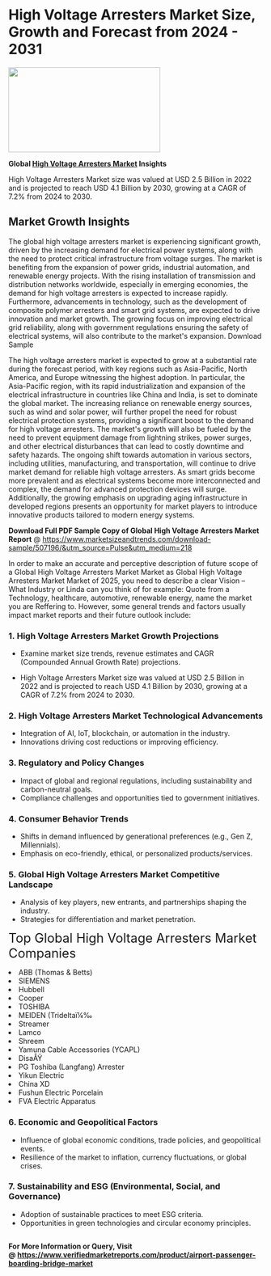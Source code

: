 <H1>High Voltage Arresters Market Size, Growth and Forecast from 2024 - 2031</H1><img class="aligncenter size-medium wp-image-584254" src="https://thirdeyenews.in/wp-content/uploads/2024/09/Global-Market-Research-300x168.jpeg" alt="" width="300" height="168" /><p><strong>Global&nbsp;<a href="https://www.marketsizeandtrends.com/download-sample/507196/&amp;utm_source=Pulse&amp;utm_medium=218">High Voltage Arresters Market</a> Insights</strong></p><p>High Voltage Arresters Market size was valued at USD 2.5 Billion in 2022 and is projected to reach USD 4.1 Billion by 2030, growing at a CAGR of 7.2% from 2024 to 2030.</p><p><h2>Market Growth Insights</h2> <p>The global high voltage arresters market is experiencing significant growth, driven by the increasing demand for electrical power systems, along with the need to protect critical infrastructure from voltage surges. The market is benefiting from the expansion of power grids, industrial automation, and renewable energy projects. With the rising installation of transmission and distribution networks worldwide, especially in emerging economies, the demand for high voltage arresters is expected to increase rapidly. Furthermore, advancements in technology, such as the development of composite polymer arresters and smart grid systems, are expected to drive innovation and market growth. The growing focus on improving electrical grid reliability, along with government regulations ensuring the safety of electrical systems, will also contribute to the market's expansion. Download Sample</p> <p>The high voltage arresters market is expected to grow at a substantial rate during the forecast period, with key regions such as Asia-Pacific, North America, and Europe witnessing the highest adoption. In particular, the Asia-Pacific region, with its rapid industrialization and expansion of the electrical infrastructure in countries like China and India, is set to dominate the global market. The increasing reliance on renewable energy sources, such as wind and solar power, will further propel the need for robust electrical protection systems, providing a significant boost to the demand for high voltage arresters. The market's growth will also be fueled by the need to prevent equipment damage from lightning strikes, power surges, and other electrical disturbances that can lead to costly downtime and safety hazards. The ongoing shift towards automation in various sectors, including utilities, manufacturing, and transportation, will continue to drive market demand for reliable high voltage arresters. As smart grids become more prevalent and as electrical systems become more interconnected and complex, the demand for advanced protection devices will surge. Additionally, the growing emphasis on upgrading aging infrastructure in developed regions presents an opportunity for market players to introduce innovative products tailored to modern energy systems. </p><p><span class=""><strong>Download Full PDF Sample Copy of Global High Voltage Arresters Market Report</strong> @ <a href="https://www.marketsizeandtrends.com/download-sample/507196/&amp;utm_source=Pulse&amp;utm_medium=218" target="_blank">https://www.marketsizeandtrends.com/download-sample/507196/&amp;utm_source=Pulse&amp;utm_medium=218</a></span></p><p>In order to make an accurate and perceptive description of future scope of a Global&nbsp;High Voltage Arresters Market Market as Global&nbsp;High Voltage Arresters Market Market of 2025, you need to describe a clear Vision &ndash; What Industry or Linda can you think of for example: Quote from a Technology, healthcare, automotive, renewable energy, name the market you are Reffering to. However, some general trends and factors usually impact market reports and their future outlook include:</p><h3>1.&nbsp;<strong>High Voltage Arresters Market Growth Projections</strong></h3><ul><li>Examine market size trends, revenue estimates and CAGR (Compounded Annual Growth Rate) projections.</li><li><p>High Voltage Arresters Market size was valued at USD 2.5 Billion in 2022 and is projected to reach USD 4.1 Billion by 2030, growing at a CAGR of 7.2% from 2024 to 2030.</p></li></ul><h3>2.&nbsp;<strong>High Voltage Arresters Market Technological Advancements</strong></h3><ul><li>Integration of AI, IoT, blockchain, or automation in the industry.</li><li>Innovations driving cost reductions or improving efficiency.</li></ul><h3>3.&nbsp;<strong>Regulatory and Policy Changes</strong></h3><ul><li>Impact of global and regional regulations, including sustainability and carbon-neutral goals.</li><li>Compliance challenges and opportunities tied to government initiatives.</li></ul><h3>4.&nbsp;<strong>Consumer Behavior Trends</strong></h3><ul><li>Shifts in demand influenced by generational preferences (e.g., Gen Z, Millennials).</li><li>Emphasis on eco-friendly, ethical, or personalized products/services.</li></ul><h3>5.&nbsp;<strong>Global High Voltage Arresters Market Competitive Landscape</strong></h3><ul><li>Analysis of key players, new entrants, and partnerships shaping the industry.</li><li>Strategies for differentiation and market penetration.</li></ul><p data-pm-slice="1 1 []"><span style="color: inherit; font-family: inherit; font-size: 25px;">Top Global High Voltage Arresters Market Companies</span></p><div class="" data-test-id=""><p><li>ABB (Thomas & Betts)</li><li> SIEMENS</li><li> Hubbell</li><li> Cooper</li><li> TOSHIBA</li><li> MEIDEN (Trideltaï¼‰</li><li> Streamer</li><li> Lamco</li><li> Shreem</li><li> Yamuna Cable Accessories (YCAPL)</li><li> DisaÅŸ</li><li> PG Toshiba (Langfang) Arrester</li><li> Yikun Electric</li><li> China XD</li><li> Fushun Electric Porcelain</li><li> FVA Electric Apparatus</li></p></div><h3>6.&nbsp;<strong>Economic and Geopolitical Factors</strong></h3><ul><li>Influence of global economic conditions, trade policies, and geopolitical events.</li><li>Resilience of the market to inflation, currency fluctuations, or global crises.</li></ul><h3>7.&nbsp;<strong>Sustainability and ESG (Environmental, Social, and Governance)</strong></h3><ul><li>Adoption of sustainable practices to meet ESG criteria.</li><li>Opportunities in green technologies and circular economy principles.</li></ul><h2><strong style="font-size: 14px;">For More Information or Query, Visit @&nbsp;</strong><a style="background-color: #ffffff; font-size: 14px;" href="https://www.marketsizeandtrends.com/report/high-voltage-arresters-market/" target="_blank">https://www.verifiedmarketreports.com/product/airport-passenger-boarding-bridge-market</a></h2>
